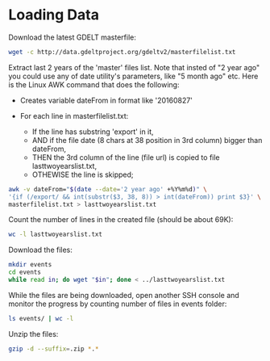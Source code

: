 # Loading Data



Download the latest GDELT masterfile:

```bash
wget -c http://data.gdeltproject.org/gdeltv2/masterfilelist.txt
```

Extract last 2 years of the 'master' files list. Note that insted of "2 year ago" you could use any of date utility's parameters, like "5 month ago" etc. Here is the Linux AWK command that does the following:
 
 - Creates variable dateFrom in format like '20160827'
 - For each line in masterfilelist.txt:
 
    * If the line has substring 'export' in it,
    * AND if the file date (8 chars at 38 position in 3rd column) bigger than dateFrom,
    * THEN the 3rd column of the line (file url) is copied to file lasttwoyearslist.txt,
    * OTHEWISE the line is skipped;

```bash
awk -v dateFrom="$(date --date='2 year ago' +%Y%m%d)" \
'{if (/export/ && int(substr($3, 38, 8)) > int(dateFrom)) print $3}' \
masterfilelist.txt > lasttwoyearslist.txt
```

Count the number of lines in the created file (should be about 69K):

```bash
wc -l lasttwoyearslist.txt
```

Download the files:

```bash
mkdir events
cd events
while read in; do wget "$in"; done < ../lasttwoyearslist.txt
```

While the files are being downloaded, open another SSH console and monitor the progress by counting number of files in events folder:

```bash
ls events/ | wc -l
```

Unzip the files:

```bash
gzip -d --suffix=.zip *.*
```
